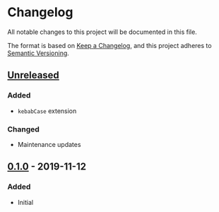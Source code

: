 # Changelog
All notable changes to this project will be documented in this file.

The format is based on [Keep a Changelog](https://keepachangelog.com/en/1.1.0/),
and this project adheres to [Semantic Versioning](https://semver.org/spec/v2.0.0.html).






## [Unreleased]
### Added
- `kebabCase` extension

### Changed
- Maintenance updates



## [0.1.0] - 2019-11-12
### Added
- Initial






[Unreleased]:    https://github.com/absolunet/node-joi/compare/0.1.0...HEAD
[0.1.0]:         https://github.com/absolunet/node-joi/releases/tag/0.1.0
